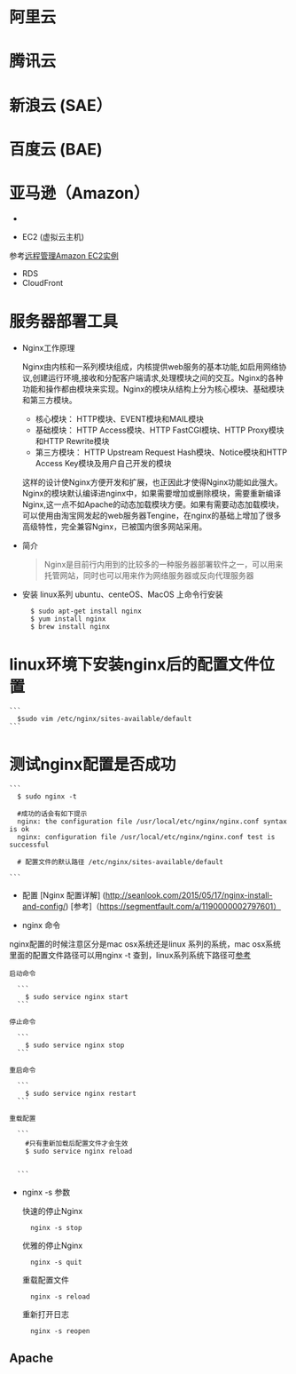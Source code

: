 # 阿里云 

# 腾讯云

# 新浪云 (SAE）

# 百度云 (BAE)

# 亚马逊（Amazon）
* 

* EC2 (虚拟云主机)

参考[远程管理Amazon EC2实例](https://docs.aws.amazon.com/zh_cn/AWSEC2/latest/UserGuide/execute-remote-commands.html?icmpid=docs_ec2_console)

* RDS
* CloudFront



# 服务器部署工具
  
  * Nginx工作原理
  
     Nginx由内核和一系列模块组成，内核提供web服务的基本功能,如启用网络协议,创建运行环境,接收和分配客户端请求,处理模块之间的交互。Nginx的各种功能和操作都由模块来实现。Nginx的模块从结构上分为核心模块、基础模块和第三方模块。

    * 核心模块： HTTP模块、EVENT模块和MAIL模块
    * 基础模块： HTTP Access模块、HTTP FastCGI模块、HTTP Proxy模块和HTTP Rewrite模块
    * 第三方模块： HTTP Upstream Request Hash模块、Notice模块和HTTP Access Key模块及用户自己开发的模块
    
    这样的设计使Nginx方便开发和扩展，也正因此才使得Nginx功能如此强大。Nginx的模块默认编译进nginx中，如果需要增加或删除模块，需要重新编译Nginx,这一点不如Apache的动态加载模块方便。如果有需要动态加载模块，可以使用由淘宝网发起的web服务器Tengine，在nginx的基础上增加了很多高级特性，完全兼容Nginx，已被国内很多网站采用。
  
  
  * 简介
  
    > Nginx是目前行内用到的比较多的一种服务器部署软件之一，可以用来托管网站，同时也可以用来作为网络服务器或反向代理服务器
    
  * 安装
    linux系列 ubuntu、centeOS、MacOS 上命令行安装
    ```
      $ sudo apt-get install nginx
      $ yum install nginx
      $ brew install nginx
    ```
  
  # linux环境下安装nginx后的配置文件位置
    
    ```
      $sudo vim /etc/nginx/sites-available/default
    ```
  # 测试nginx配置是否成功
  
    ```
      $ sudo nginx -t
      
      #成功的话会有如下提示
      nginx: the configuration file /usr/local/etc/nginx/nginx.conf syntax is ok
      nginx: configuration file /usr/local/etc/nginx/nginx.conf test is successful
      
      # 配置文件的默认路径 /etc/nginx/sites-available/default
    
    ```

  * 配置
    [Nginx 配置详解] (http://seanlook.com/2015/05/17/nginx-install-and-config/)
    [参考]（https://segmentfault.com/a/1190000002797601）

  * nginx 命令
    
  nginx配置的时候注意区分是mac osx系统还是linux 系列的系统，mac osx系统里面的配置文件路径可以用nginx -t 查到，linux系列系统下路径可[参考](http://www.runoob.com/linux/nginx-install-setup.html)

    启动命令
    
      ```
        $ sudo service nginx start 
      ```
    
    停止命令
    
      ```
        $ sudo service nginx stop
      ```
    
    重启命令
    
      ```
        $ sudo service nginx restart 
      ```
    
    重载配置
    
      ```
        #只有重新加载后配置文件才会生效
        $ sudo service nginx reload
        
        
      ```
    
  * nginx -s 参数
    
    快速的停止Nginx
    
      ```
        nginx -s stop 
      ```
    
    优雅的停止Nginx
    
      ```
        nginx -s quit
      ```  
    
    重载配置文件
    
      ```
        nginx -s reload 
      ```
    
    重新打开日志
    
      ```
        nginx -s reopen 
      ```
  ## Apache
